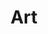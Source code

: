 ---
title: "Art"
layout: category
permalink: /aboutme/art/
author_profile: true
taxonomy: Art
sidebar:
  nav: "categories"
---